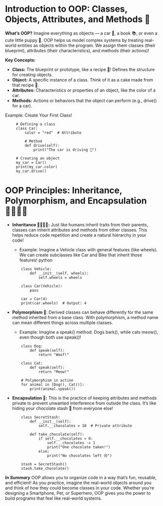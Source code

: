 # Introduction to OOP: Classes, Objects, Attributes, and Methods  🏫

**What’s OOP?**
Imagine everything as objects — a car 🚗, a book 📚, or even a cute little puppy 🐶. OOP helps us model complex systems by treating real-world entities as objects within the program. We assign them classes (their blueprint), attributes (their characteristics), and methods (their actions)!

**Key Concepts:**

 - **Class:** The blueprint or prototype, like a recipe 🍲! Defines the structure for creating objects.
 - **Object:** A specific instance of a class. Think of it as a cake made from that recipe 🎂.
 - **Attributes:** Characteristics or properties of an object, like the color of a car.
 - **Methods:** Actions or behaviors that the object can perform (e.g., drive() for a car).

Example: Create Your First Class!
    

   ```
        # Defining a class
        class Car:
            color = "red"  # Attribute

            # Method
            def drive(self):
                print("The car is driving 🚗")

        # Creating an object
        my_car = Car()
        print(my_car.color)
        my_car.drive()
   ```

# OOP Principles: Inheritance, Polymorphism, and Encapsulation 👩‍🏫👨‍🏫

 - **Inheritance 👨‍👩‍👧‍👦:** Just like humans inherit traits from their parents, classes can inherit attributes and methods from other classes. This helps reduce code repetition and create a natural hierarchy in your code!

    - Example: Imagine a Vehicle class with general features (like wheels). We can create subclasses like Car and Bike that inherit those features!
python

    ```
        class Vehicle:
            def __init__(self, wheels):
                self.wheels = wheels

        class Car(Vehicle):
            pass

        car = Car(4)
        print(car.wheels)  # Output: 4
    ```


 - **Polymorphism 🦄**: Derived classes can behave differently for the same method inherited from a base class. With polymorphism, a method name can mean different things across multiple classes.

    - Example: Imagine a speak() method. Dogs bark(), while cats meow(), even though both use speak()!


    ```
        class Dog:
            def speak(self):
                return "Woof!"

        class Cat:
            def speak(self):
                return "Meow!"

        # Polymorphism in action
        for animal in [Dog(), Cat()]:
            print(animal.speak())
    ```


 - **Encapsulation 🔐:** This is the practice of keeping attributes and methods private to prevent unwanted interference from outside the class. It’s like hiding your chocolate stash 🍫 from everyone else!


    ```
        class SecretStash:
            def __init__(self):
                self.__chocolates = 10  # Private attribute

            def take_chocolate(self):
                if self.__chocolates > 0:
                    self.__chocolates -= 1
                    print("One chocolate taken!")
                else:
                    print("No chocolates left 😢")

        stash = SecretStash()
        stash.take_chocolate()
    ```


***In Summary***
OOP allows you to organize code in a way that’s fun, reusable, and efficient! As you practice, imagine the real-world objects around you and think of how they could become classes in your code. Whether you’re designing a Smartphone, Pet, or Superhero, OOP gives you the power to build programs that feel like real-world systems.
